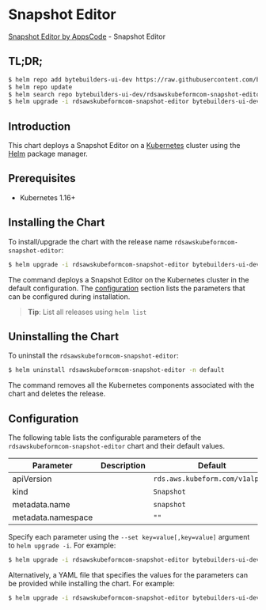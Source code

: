 # Snapshot Editor

[Snapshot Editor by AppsCode](https://byte.builders) - Snapshot Editor

## TL;DR;

```bash
$ helm repo add bytebuilders-ui-dev https://raw.githubusercontent.com/bytebuilders/ui-wizards/
$ helm repo update
$ helm search repo bytebuilders-ui-dev/rdsawskubeformcom-snapshot-editor --version=v0.4.17
$ helm upgrade -i rdsawskubeformcom-snapshot-editor bytebuilders-ui-dev/rdsawskubeformcom-snapshot-editor -n default --create-namespace --version=v0.4.17
```

## Introduction

This chart deploys a Snapshot Editor on a [Kubernetes](http://kubernetes.io) cluster using the [Helm](https://helm.sh) package manager.

## Prerequisites

- Kubernetes 1.16+

## Installing the Chart

To install/upgrade the chart with the release name `rdsawskubeformcom-snapshot-editor`:

```bash
$ helm upgrade -i rdsawskubeformcom-snapshot-editor bytebuilders-ui-dev/rdsawskubeformcom-snapshot-editor -n default --create-namespace --version=v0.4.17
```

The command deploys a Snapshot Editor on the Kubernetes cluster in the default configuration. The [configuration](#configuration) section lists the parameters that can be configured during installation.

> **Tip**: List all releases using `helm list`

## Uninstalling the Chart

To uninstall the `rdsawskubeformcom-snapshot-editor`:

```bash
$ helm uninstall rdsawskubeformcom-snapshot-editor -n default
```

The command removes all the Kubernetes components associated with the chart and deletes the release.

## Configuration

The following table lists the configurable parameters of the `rdsawskubeformcom-snapshot-editor` chart and their default values.

|     Parameter      | Description |                  Default                   |
|--------------------|-------------|--------------------------------------------|
| apiVersion         |             | <code>rds.aws.kubeform.com/v1alpha1</code> |
| kind               |             | <code>Snapshot</code>                      |
| metadata.name      |             | <code>snapshot</code>                      |
| metadata.namespace |             | <code>""</code>                            |


Specify each parameter using the `--set key=value[,key=value]` argument to `helm upgrade -i`. For example:

```bash
$ helm upgrade -i rdsawskubeformcom-snapshot-editor bytebuilders-ui-dev/rdsawskubeformcom-snapshot-editor -n default --create-namespace --version=v0.4.17 --set apiVersion=rds.aws.kubeform.com/v1alpha1
```

Alternatively, a YAML file that specifies the values for the parameters can be provided while
installing the chart. For example:

```bash
$ helm upgrade -i rdsawskubeformcom-snapshot-editor bytebuilders-ui-dev/rdsawskubeformcom-snapshot-editor -n default --create-namespace --version=v0.4.17 --values values.yaml
```
